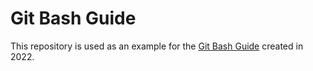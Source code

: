 # Git Bash Guide

This repository is used as an example for the [Git Bash Guide](https://docs.google.com/document/d/1wT0Yg-izcKcWoY160OMla-0IAe7orteuTCjk2A1HviY/edit?usp=sharing) created in 2022.
